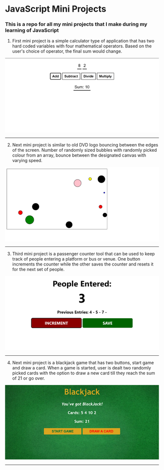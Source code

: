# JavaScript Mini Projects
### This is a repo for all my mini projects that I make during my learning of JavaScript

1. First mini project is a simple calculator type of application that has two hard coded variables with four mathematical operators. Based on the user's choice of operator, the final sum would change.

  ![]( https://github.com/MayuranSundar/Learning-JavaScript/blob/main/Git%20Resources/MiniCalculator.png)
___

2. Next mini project is similar to old DVD logo bouncing between the edges of the screen. Number of randomly sized bubbles with randomly picked colour from an array, bounce between the designated canvas with varying speed. 

  ![]( https://github.com/MayuranSundar/Learning-JavaScript/blob/main/Git%20Resources/MovingBubbles.png)
___

3. Third mini project is a passenger counter tool that can be used to keep track of people entering a platform or bus or venue. One button increments the counter while the other saves the counter and resets it for the next set of people. 

  ![]( https://github.com/MayuranSundar/Learning-JavaScript/blob/main/Git%20Resources/PeopleCounter.png)
___

4. Next mini project is a blackjack game that has two buttons, start game and draw a card. When a game is started, user is dealt two randomly picked cards with the option to draw a new card till they reach the sum of 21 or go over.

  ![]( https://github.com/MayuranSundar/Learning-JavaScript/blob/main/Git%20Resources/Blackjack.png)
___

